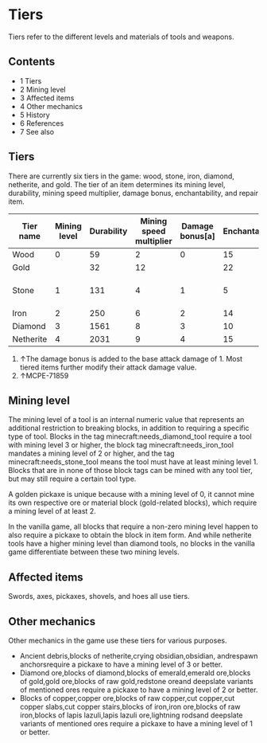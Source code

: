 # Tiers
Tiers refer to the different levels and materials of tools and weapons.

## Contents
- 1 Tiers
- 2 Mining level
- 3 Affected items
- 4 Other mechanics
- 5 History
- 6 References
- 7 See also

## Tiers
There are currently six tiers in the game: wood, stone, iron, diamond, netherite, and gold. The tier of an item determines its mining level, durability, mining speed multiplier, damage bonus, enchantability, and repair item.

| Tier name | Mining level | Durability | Mining speed multiplier | Damage bonus[a] | Enchantability | Repair item                                                    |
|-----------|--------------|------------|-------------------------|-----------------|----------------|----------------------------------------------------------------|
| Wood      | 0            | 59         | 2                       | 0               | 15             | Planks                                                         |
| Gold      |              | 32         | 12                      |                 | 22             | Gold Ingot                                                     |
| Stone     | 1            | 131        | 4                       | 1               | 5              | Cobbled DeepslateCobblestoneBlackstone‌[Java Edition  only][b] |
| Iron      | 2            | 250        | 6                       | 2               | 14             | Iron Ingot                                                     |
| Diamond   | 3            | 1561       | 8                       | 3               | 10             | Diamond                                                        |
| Netherite | 4            | 2031       | 9                       | 4               | 15             | Netherite Ingot                                                |

1. ↑The damage bonus is added to the base attack damage of 1. Most tiered items further modify their attack damage value.
2. ↑MCPE-71859

## Mining level
The mining level of a tool is an internal numeric value that represents an additional restriction to breaking blocks, in addition to requiring a specific type of tool. Blocks in the tag minecraft:needs_diamond_tool require a tool with mining level 3 or higher, the block tag minecraft:needs_iron_tool mandates a mining level of 2 or higher, and the tag minecraft:needs_stone_tool means the tool must have at least mining level 1. Blocks that are in none of those block tags can be mined with any tool tier, but may still require a certain tool type.

A golden pickaxe is unique because with a mining level of 0, it cannot mine its own respective ore or material block (gold-related blocks), which require a mining level of at least 2.

In the vanilla game, all blocks that require a non-zero mining level happen to also require a pickaxe to obtain the block in item form. And while netherite tools have a higher mining level than diamond tools, no blocks in the vanilla game differentiate between these two mining levels.

## Affected items
Swords, axes, pickaxes, shovels, and hoes all use tiers.

## Other mechanics
Other mechanics in the game use these tiers for various purposes.

- Ancient debris,blocks of netherite,crying obsidian,obsidian, andrespawn anchorsrequire a pickaxe to have a mining level of 3 or better.
- Diamond ore,blocks of diamond,blocks of emerald,emerald ore,blocks of gold,gold ore,blocks of raw gold,redstone oreand deepslate variants of mentioned ores require a pickaxe to have a mining level of 2 or better.
- Blocks of copper,copper ore,blocks of raw copper,cut copper,cut copper slabs,cut copper stairs,blocks of iron,iron ore,blocks of raw iron,blocks of lapis lazuli,lapis lazuli ore,lightning rodsand deepslate variants of mentioned ores require a pickaxe to have a mining level of 1 or better.

